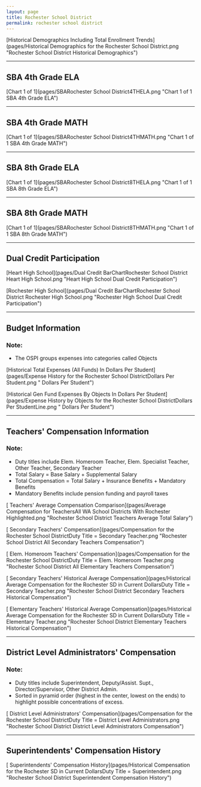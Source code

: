 ```yaml
---
layout: page
title: Rochester School District
permalink: rochester school district
---
```



[Historical Demographics Including Total Enrollment Trends](pages/Historical Demographics for the Rochester School District.png "Rochester School District Historical Demographics")

___

## SBA 4th Grade ELA

[Chart 1 of 1](pages/SBARochester School District4THELA.png "Chart 1 of 1 SBA 4th Grade ELA")


___

## SBA 4th Grade MATH

[Chart 1 of 1](pages/SBARochester School District4THMATH.png "Chart 1 of 1 SBA 4th Grade MATH")


___

## SBA 8th Grade ELA

[Chart 1 of 1](pages/SBARochester School District8THELA.png "Chart 1 of 1 SBA 8th Grade ELA")


___

## SBA 8th Grade MATH

[Chart 1 of 1](pages/SBARochester School District8THMATH.png "Chart 1 of 1 SBA 8th Grade MATH")


___

## Dual Credit Participation

[Heart High School](pages/Dual Credit BarChartRochester School District Heart High School.png "Heart High School Dual Credit Participation")

[Rochester High School](pages/Dual Credit BarChartRochester School District Rochester High School.png "Rochester High School Dual Credit Participation")


___

## Budget Information
### Note:
- The OSPI groups expenses into categories called Objects

[Historical Total Expenses (All Funds) In Dollars Per Student](pages/Expense History for the Rochester School DistrictDollars Per Student.png " Dollars Per Student")

[Historical Gen Fund Expenses By Objects In Dollars Per Student](pages/Expense History by Objects for the Rochester School DistrictDollars Per StudentLine.png " Dollars Per Student")


___

## Teachers' Compensation Information
### Note:
- Duty titles include Elem. Homeroom Teacher, Elem. Specialist Teacher, Other Teacher, Secondary Teacher
- Total Salary = Base Salary + Supplemental Salary
- Total Compensation = Total Salary + Insurance Benefits + Mandatory Benefits
- Mandatory Benefits include pension funding and payroll taxes

[ Teachers' Average Compensation Comparison](pages/Average Compensation for TeachersAll WA School Districts With Rochester Highlighted.png "Rochester School District Teachers Average Total Salary")

[ Secondary Teachers' Compensation](pages/Compensation for the Rochester School DistrictDuty Title = Secondary Teacher.png "Rochester School District All Secondary Teachers Compensation")

[ Elem. Homeroom Teachers' Compensation](pages/Compensation for the Rochester School DistrictDuty Title = Elem. Homeroom Teacher.png "Rochester School District All Elementary Teachers Compensation")

[ Secondary Teachers' Historical Average Compensation](pages/Historical Average Compensation for the Rochester SD in Current DollarsDuty Title = Secondary Teacher.png "Rochester School District Secondary Teachers Historical Compensation")

[ Elementary Teachers' Historical Average Compensation](pages/Historical Average Compensation for the Rochester SD in Current DollarsDuty Title = Elementary Teacher.png "Rochester School District Elementary Teachers Historical Compensation")


___

## District Level Administrators' Compensation

### Note:
- Duty titles include Superintendent, Deputy/Assist. Supt., Director/Supervisor, Other District Admin.
- Sorted in pyramid order (highest in the center, lowest on the ends) to highlight possible concentrations of excess.

[ District Level Administrators' Compensation](pages/Compensation for the Rochester School DistrictDuty Title = District Level Administrators.png "Rochester School District District Level Administrators Compensation")


___

## Superintendents' Compensation History

[ Superintendents' Compensation History](pages/Historical Compensation for the Rochester SD in Current DollarsDuty Title = Superintendent.png "Rochester School District Superintendent Compensation History")

